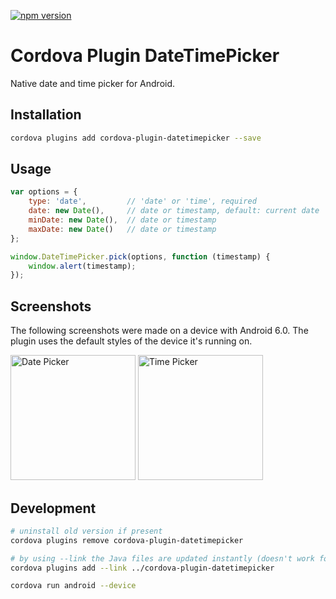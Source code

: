 [![npm version](https://badge.fury.io/js/cordova-plugin-datetimepicker.svg)](https://www.npmjs.com/package/cordova-plugin-datetimepicker)

# Cordova Plugin DateTimePicker

Native date and time picker for Android.

## Installation

```sh
cordova plugins add cordova-plugin-datetimepicker --save
```

## Usage

```js
var options = {
    type: 'date',         // 'date' or 'time', required
    date: new Date(),     // date or timestamp, default: current date
    minDate: new Date(),  // date or timestamp
    maxDate: new Date()   // date or timestamp
};

window.DateTimePicker.pick(options, function (timestamp) {
    window.alert(timestamp);
});
```

## Screenshots

The following screenshots were made on a device with Android 6.0. The plugin uses the default styles of the device it's running on.

<img src="https://alex-pl.github.io/cordova-plugin-datetimepicker/images/screenshot_date.png" alt="Date Picker" width="200px">   <img src="https://alex-pl.github.io/cordova-plugin-datetimepicker/images/screenshot_time.png" alt="Time Picker" width="200px">

## Development

```sh
# uninstall old version if present
cordova plugins remove cordova-plugin-datetimepicker

# by using --link the Java files are updated instantly (doesn't work for JavaScript)
cordova plugins add --link ../cordova-plugin-datetimepicker

cordova run android --device
```
